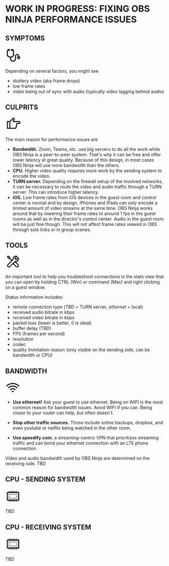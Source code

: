 # WORK IN PROGRESS: FIXING OBS NINJA PERFORMANCE ISSUES

## SYMPTOMS

<img src="symptoms200.jpg" width="50">

Depending on several factors, you might see

* stuttery video (aka frame drops)
* low frame rates
* video being out of sync with audio (typically video lagging behind audio)

## CULPRITS

<img src="culprits200.jpg" width="50">


The main reason for performance issues are

- **Bandwidth.** Zoom, Teams, etc. use big servers to do all the work while OBS Ninja is a peer-to-peer system. That's why it can be free and offer lower latency at great quality. Because of this design, in most cases OBS Ninja will use more bandwidth than the others.
- **CPU.** Higher video quality requires more work by the sending system to encode the video.
- **TURN server.** Depending on the firewall setup of the involved networks, it can be necessary to route the video and audio traffic through a TURN server. This can introduce higher latency.
- **iOS.** Low frame rates from iOS devices in the guest room and control center is normal and by design. iPhones and iPads can only encode a limited amount of video streams at the same time. OBS Ninja works around that by lowering their frame rates to around 1 fps in the guest rooms as well as in the director's control center. Audio in the guest room will be just fine though. This will not affect frame rates viewed in OBS through solo links or in group scenes.

## TOOLS

<img src="tools200.jpg" width="50">


An important tool to help you troubleshoot connections is the stats view that you can open by holding CTRL (Win) or command (Mac) and right clicking on a guest window.

Status information includes:

- remote connection type (*TBD* = TURN server, *ethernet* = local)
- received audio bitrate in kbps
- received video bitrate in kbps 
- packet loss (lower is better, 0 is ideal)
- buffer delay (TBD)
- FPS (frames per second)
- resolution
- codec
- quality linmitation reason (only visible on the sending side, can be bandwidth or CPU)

## BANDWIDTH

<img src="bandwidth200.jpg" width="50">


* **Use ethernet!** Ask your guest to use ethernet. Being on WIFI is the most common reason for bandwidth issues. Avoid WIFI if you can. Being closer to your router can help, but often doesn't. 

* **Stop other traffic sources.** Those include online backups, dropbox, and even youtube or netflix being watched in the other room.

* **Use speedify.com**, a streaming-centric VPN that prioritizes streaming traffic and can bond your ethernet connection with an LTE phone connection.

Video and audio bandwidth used by OBS Ninja are determined on the receiving side. TBD

## CPU - SENDING SYSTEM

<img src="cpu200.jpg" width="50">

TBD

## CPU - RECEIVING SYSTEM

<img src="cpu200.jpg" width="50">

TBD